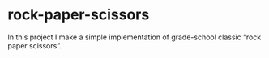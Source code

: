 # rock-paper-scissors
In this project I make a simple implementation of grade-school classic “rock paper scissors”. 
